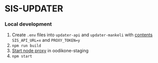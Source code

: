 # SIS-UPDATER
### Local development
1. Create `.env` files into `updater-api` and `updater-mankeli` with [contents](https://github.com/UniversityOfHelsinkiCS/dokumentaatio/blob/master/sis-mint.md#env-content) `SIS_API_URL=x` and `PROXY_TOKEN=y`
2. `npm run build`
3. [Start node proxy](https://github.com/UniversityOfHelsinkiCS/node-proxy/blob/master/README.md#installing-and-running) in oodikone-staging
4. `npm start`
